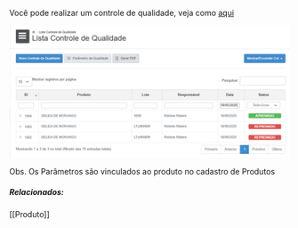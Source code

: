 Você pode realizar um controle de qualidade, veja como [aqui](https://scribehow.com/shared/Realizando_um_controle_de_Qualidade__I8tPXXDDTheHrKBSv24FhQ)

![](/assets/Pasted_image_20250518102834.png)

Obs. Os Parâmetros são vinculados ao produto no cadastro de Produtos

##### Relacionados:

[[Produto]]

